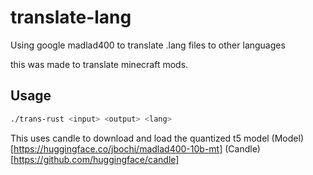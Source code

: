 # translate-lang
Using google madlad400 to translate .lang files to other languages

this was made to translate minecraft mods.
## Usage
```bash
./trans-rust <input> <output> <lang>
```

This uses candle to download and load the quantized t5 model
(Model)[https://huggingface.co/jbochi/madlad400-10b-mt]
(Candle)[https://github.com/huggingface/candle]
